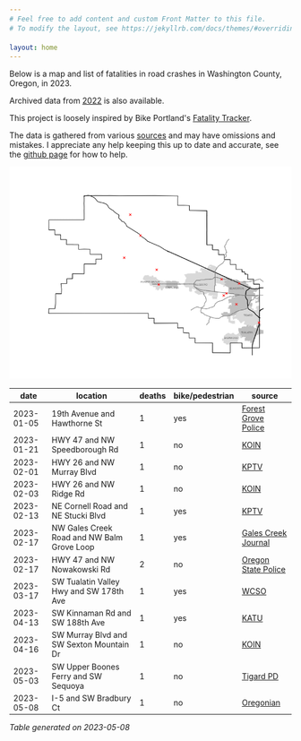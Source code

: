 ```yaml
---
# Feel free to add content and custom Front Matter to this file.
# To modify the layout, see https://jekyllrb.com/docs/themes/#overriding-theme-defaults

layout: home
---
```


Below is a map and list of fatalities in road crashes in Washington County, Oregon, in 2023.

Archived data from [2022](fatalities2022/) is also available.

This project is loosely inspired by Bike Portland's [Fatality Tracker](https://bikeportland.org/fatality-tracker).

The data is gathered from various [sources](resources/) and may have omissions and mistakes. I appreciate any help keeping this up to date and accurate, see the [github page](https://github.com/barker29/washington-county-oregon-crashes) for how to help.

![Washington County crash map](map2023.png)

|date|location|deaths|bike/pedestrian|source|
|---|---|---|---|---|
|2023-01-05|19th Avenue and Hawthorne St|1|yes|[Forest Grove Police](https://flashalert.net/id/ForestGrovePolice/160338)|
|2023-01-21|HWY 47 and NW Speedborough Rd|1|no|[KOIN](https://www.koin.com/news/crashes/osp-man-crashes-dies-after-fleeing-earlier-hwy-47-collision/)|
|2023-02-01|HWY 26 and NW Murray Blvd|1|no|[KPTV](https://www.kptv.com/2023/02/01/motorcyclist-dies-after-being-hit-by-car-overpass-beaverton/)|
|2023-02-03|HWY 26 and NW Ridge Rd|1|no|[KOIN](https://www.koin.com/news/crashes/lengthy-closure-expected-on-highway-26-following-deadly-crash/)|
|2023-02-13|NE Cornell Road and NE Stucki Blvd|1|yes|[KPTV](https://www.kptv.com/2023/02/13/man-seriously-injured-after-being-hit-by-van-hillsboro/)|
|2023-02-17|NW Gales Creek Road and NW Balm Grove Loop|1|yes|[Gales Creek Journal](https://www.galescreekjournal.com/2023/02/gales-creek-road-closed-for-fatal-crash-involving-pedestrian/)|
|2023-02-17|HWY 47 and NW Nowakowski Rd|2|no|[Oregon State Police](https://flashalert.net/id/OSPOre/161319)|
|2023-03-17|SW Tualatin Valley Hwy and SW 178th Ave|1|yes|[WCSO](https://www.washingtoncountyor.gov/sheriff/news/pedestrian-hit-and-killed-vehicle-while-crossing-tv-highway)|
|2023-04-13|SW Kinnaman Rd and SW 188th Ave|1|yes|[KATU](https://katu.com/news/local/duii-suspect-arrested-for-deadly-hit-and-run-crash-in-aloha-may-be-involved-in-2nd-crash)|
|2023-04-16|SW Murray Blvd and SW Sexton Mountain Dr|1|no|[KOIN](https://www.koin.com/news/crashes/1-dead-another-hospitalized-after-car-strikes-tree-in-beaverton)|
|2023-05-03|SW Upper Boones Ferry and SW Sequoya|1|no|[Tigard PD](https://twitter.com/TigardPolice/status/1653850850966765568)|
|2023-05-08|I-5 and SW Bradbury Ct|1|no|[Oregonian](https://www.oregonlive.com/crime/2023/05/73-year-old-killed-after-crashing-sports-car-in-washington-county.html)|

*Table generated on 2023-05-08*
